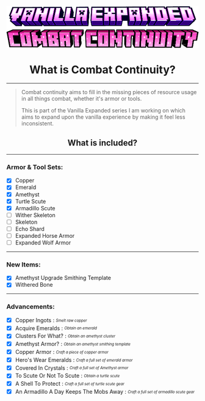 <div align="center">
  <img align="center" src="combat_continuity.png" alt="Vanilla Expanded x Combat Continuity Logo"/>
</div>

# <h1 align="center"> What is Combat Continuity? </h1>

---

>Combat continuity aims to fill in the missing pieces of resource usage in all things combat, whether it's armor or tools.
> 
> This is part of the Vanilla Expanded series I am working on which aims to expand upon the vanilla experience by making it feel less inconsistent.

<h2 align="center"> What is included? </h2>

---

### Armor & Tool Sets:
- [x] Copper
- [x] Emerald
- [x] Amethyst
- [x] Turtle Scute
- [x] Armadillo Scute
- [ ] Wither Skeleton 
- [ ] Skeleton
- [ ] Echo Shard
- [ ] Expanded Horse Armor
- [ ] Expanded Wolf Armor

---

### New Items:
- [x] Amethyst Upgrade Smithing Template
- [x] Withered Bone

---

### Advancements:
- [x] Copper Ingots : *<sub><sup> Smelt raw copper</sup></sub>*
- [x] Acquire Emeralds : *<sub><sup> Obtain an emerald</sup></sub>*
- [x] Clusters For What? : *<sub><sup> Obtain an amethyst cluster</sup></sub>*
- [x] Amethyst Armor? : *<sub><sup> Obtain an amethyst smithing template</sup></sub>*
- [x] Copper Armor : *<sub><sup> Craft a piece of copper armor</sup></sub>*
- [x] Hero's Wear Emeralds : *<sub><sup> Craft a full set of emerald armor</sup></sub>*
- [x] Covered In Crystals : *<sub><sup> Craft a full set of Amethyst armor</sup></sub>*
- [x] To Scute Or Not To Scute : *<sub><sup> Obtain a turtle scute</sup></sub>*
- [x] A Shell To Protect : *<sub><sup> Craft a full set of turtle scute gear</sup></sub>*
- [x] An Armadillo A Day Keeps The Mobs Away : *<sub><sup> Craft a full set of armadillo scute gear</sup></sub>*